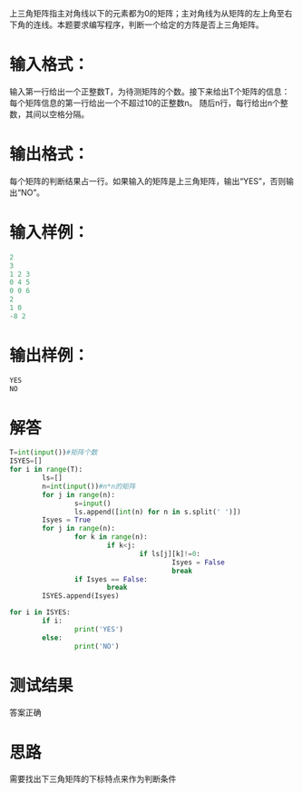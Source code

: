 上三角矩阵指主对角线以下的元素都为0的矩阵；主对角线为从矩阵的左上角至右下角的连线。本题要求编写程序，判断一个给定的方阵是否上三角矩阵。
# 输入格式：
输入第一行给出一个正整数T，为待测矩阵的个数。接下来给出T个矩阵的信息：每个矩阵信息的第一行给出一个不超过10的正整数n。
随后n行，每行给出n个整数，其间以空格分隔。
# 输出格式：
每个矩阵的判断结果占一行。如果输入的矩阵是上三角矩阵，输出“YES”，否则输出“NO”。
# 输入样例：
```python
2
3
1 2 3
0 4 5
0 0 6
2
1 0
-8 2
```
# 输出样例：
```python
YES
NO
```
# 解答
```python
T=int(input())#矩阵个数
ISYES=[]
for i in range(T):
        ls=[]
        n=int(input())#n*n的矩阵
        for j in range(n):
                s=input()
                ls.append([int(n) for n in s.split(' ')])
        Isyes = True
        for j in range(n):
                for k in range(n):                        
                        if k<j:
                                if ls[j][k]!=0:
                                        Isyes = False
                                        break
                if Isyes == False:
                        break
        ISYES.append(Isyes)

for i in ISYES:
        if i:
                print('YES')
        else:
                print('NO')
```
# 测试结果
答案正确
# 思路
需要找出下三角矩阵的下标特点来作为判断条件

